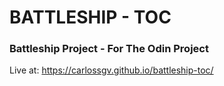 # BATTLESHIP - TOC

### Battleship Project - For The Odin Project

Live at: https://carlossgv.github.io/battleship-toc/
